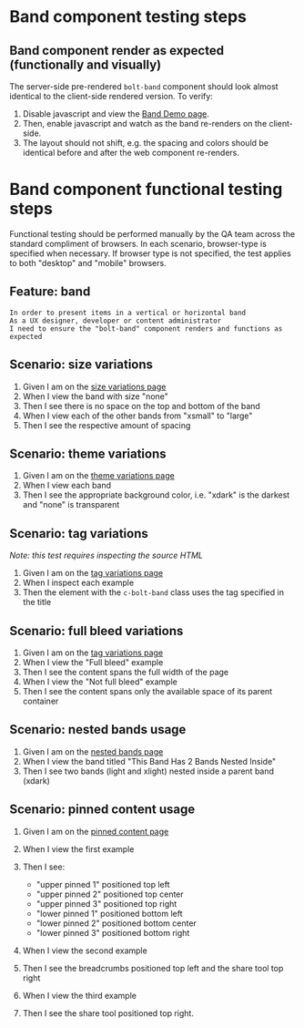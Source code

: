 # Band component testing steps

## Band component render as expected (functionally and visually)

The server-side pre-rendered `bolt-band` component should look almost identical to the client-side rendered version. To verify:

1. Disable javascript and view the [Band Demo page](https://boltdesignsystem.com/pattern-lab/patterns/02-components-band-05-band/02-components-band-05-band.html).
2. Then, enable javascript and watch as the band re-renders on the client-side.
3. The layout should not shift, e.g. the spacing and colors should be identical before and after the web component re-renders.

# Band component functional testing steps

Functional testing should be performed manually by the QA team across the standard compliment of browsers. In each scenario, browser-type is specified when necessary. If browser type is not specified, the test applies to both "desktop" and "mobile" browsers.

## Feature: band

    In order to present items in a vertical or horizontal band
    As a UX designer, developer or content administrator
    I need to ensure the "bolt-band" component renders and functions as expected

## Scenario: size variations

1. Given I am on the [size variations page](https://boltdesignsystem.com/pattern-lab/patterns/02-components-band-10-band-size-variations/02-components-band-10-band-size-variations.html)
2. When I view the band with size "none"
3. Then I see there is no space on the top and bottom of the band
4. When I view each of the other bands from "xsmall" to "large"
5. Then I see the respective amount of spacing

## Scenario: theme variations

1. Given I am on the [theme variations page](https://boltdesignsystem.com/pattern-lab/patterns/02-components-band-15-band-theme-variations/02-components-band-15-band-theme-variations.html)
2. When I view each band
3. Then I see the appropriate background color, i.e. "xdark" is the darkest and "none" is transparent

## Scenario: tag variations

_Note: this test requires inspecting the source HTML_

1. Given I am on the [tag variations page](https://boltdesignsystem.com/pattern-lab/patterns/02-components-band-20-band-tag-variations/02-components-band-20-band-tag-variations.html)
2. When I inspect each example
3. Then the element with the `c-bolt-band` class uses the tag specified in the title

## Scenario: full bleed variations

1. Given I am on the [tag variations page](https://boltdesignsystem.com/pattern-lab/patterns/02-components-band-25-band-full-bleed-variations/02-components-band-25-band-full-bleed-variations.html)
2. When I view the "Full bleed" example
3. Then I see the content spans the full width of the page
4. When I view the "Not full bleed" example
5. Then I see the content spans only the available space of its parent container

## Scenario: nested bands usage

1. Given I am on the [nested bands page](https://boltdesignsystem.com/pattern-lab/patterns/02-components-band-40-band-nested/02-components-band-40-band-nested.html)
2. When I view the band titled "This Band Has 2 Bands Nested Inside"
3. Then I see two bands (light and xlight) nested inside a parent band (xdark)

## Scenario: pinned content usage

1. Given I am on the [pinned content page](https://boltdesignsystem.com/pattern-lab/patterns/02-components-band-30-band-with-pinned-content/02-components-band-30-band-with-pinned-content.html)
2. When I view the first example
3. Then I see:

   - "upper pinned 1" positioned top left
   - "upper pinned 2" positioned top center
   - "upper pinned 3" positioned top right
   - "lower pinned 1" positioned bottom left
   - "lower pinned 2" positioned bottom center
   - "lower pinned 3" positioned bottom right

4. When I view the second example
5. Then I see the breadcrumbs positioned top left and the share tool top right
6. When I view the third example
7. Then I see the share tool positioned top right.
